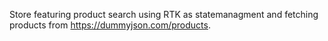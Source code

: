 Store featuring product search using RTK as statemanagment and fetching products from https://dummyjson.com/products.

